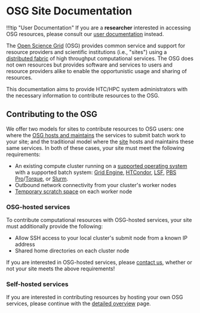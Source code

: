 OSG Site Documentation
======================

!!!tip "User Documentation"
    If you are a **researcher** interested in accessing OSG resources, please consult our
    [user documentation](https://support.opensciencegrid.org/support/home) instead.

The [Open Science Grid](https://www.opensciencegrid.org) (OSG) provides common service and support for resource
providers and scientific institutions (i.e., "sites") using a [distributed fabric](https://map.opensciencegrid.org) of
high throughput computational services.
The OSG does not own resources but provides software and services to users and resource providers alike to enable the
opportunistic usage and sharing of resources.

This documentation aims to provide HTC/HPC system administrators with the necessary information to contribute resources
to the OSG.

Contributing to the OSG
-----------------------

We offer two models for sites to contribute resources to OSG users:
one where the [OSG hosts and maintains](#osg-hosted-services) the services to submit batch work to your site;
and the traditional model where the [site](#self-hosted-services) hosts and maintains these same services.
In both of these cases, your site must meet the following requirements:

- An existing compute cluster running on a [supported operating system](/release/supported_platforms) with a supported
  batch system:
  [Grid Engine](http://www.univa.com/products/),
  [HTCondor](http://htcondor.org),
  [LSF](https://www.ibm.com/us-en/marketplace/hpc-workload-management),
  [PBS Pro](https://www.pbsworks.com/PBSProduct.aspx?n=Altair-PBS-Professional&c=Overview-and-Capabilities)/[Torque](http://www.adaptivecomputing.com/products/torque/),
  or [Slurm](https://slurm.schedmd.com/).
- Outbound network connectivity from your cluster's worker nodes
- [Temporary scratch space](/worker-node/using-wn#for-site-administrators) on each worker node

### OSG-hosted services ###

To contribute computational resources with OSG-hosted services, your site must additionally provide the following:

- Allow SSH access to your local cluster's submit node from a known IP address
- Shared home directories on each cluster node

If you are interested in OSG-hosted services, please [contact us](mailto:help@opensciencegrid.org), whether or not your
site meets the above requirements!

### Self-hosted services ###

If you are interested in contributing resources by hosting your own OSG services, please continue with the
[detailed overview](/detailed-overview) page.
